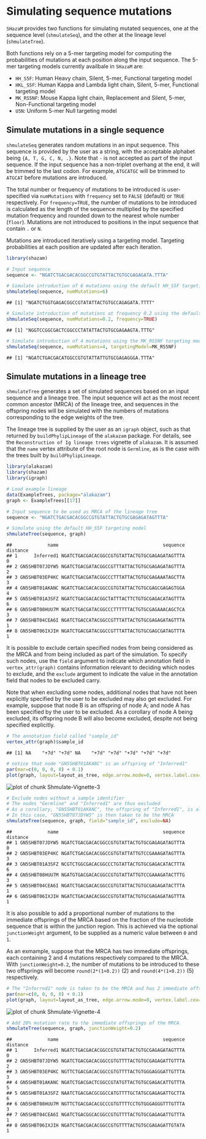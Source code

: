 # Simulating sequence mutations

`SHazaM` provides two functions for simulating mutated sequences, one at the sequence
level (`shmulateSeq`), and the other at the lineage level (`shmulateTree`). 

Both functions rely on a 5-mer targeting model for computing the probabilities of mutations at each position along the input sequence. The 5-mer targeting models currently availbale in `SHazaM` are:

* `HH_S5F`: Human Heavy chain, Silent, 5-mer, Functional targeting model
* `HKL_S5F`: Human Kappa and Lambda light chain, Silent, 5-mer, Functional targeting model
* `MK_RS5NF`: Mouse Kappa light chain, Replacement and Silent, 5-mer, Non-Functional targeting model
* `U5N`: Uniform 5-mer Null targeting model

## Simulate mutations in a single sequence

`shmulateSeq` generates random mutations in an input sequence. This sequence is provided by the user as a string, with the acceptable alphabet being `{A, T, G, C, N, .}`. Note that `-` is not accepted as part of the input sequence. If the input sequence has a non-triplet overhang at the end, it will be trimmed to the last codon. For example, `ATGCATGC` will be trimmed to `ATGCAT` before mutations are introduced.

The total number or frequency of mutations to be introduced is user-specified via `numMutations` with `frequency` set to `FALSE` (default) or `TRUE` respectively. For `frequency=TRUE`, the number of mutations to be introduced is calculated as the length of the sequence multiplied by the specified mutation frequency and rounded down to the nearest whole number (`floor`). Mutations are not introduced to positions in the input sequence that contain `.` or `N`. 

Mutations are introduced iteratively using a targeting model. Targeting probabilities at each position are updated after each iteration. 


```r
library(shazam)

# Input sequence
sequence <- "NGATCTGACGACACGGCCGTGTATTACTGTGCGAGAGATA.TTTA"

# Simulate introduction of 6 mutations using the default HH_S5F targeting model
shmulateSeq(sequence, numMutations=6)
```

```
## [1] "NGATCTGGTGAGACGGCCGTATATTACTGTGCCAGAGATA.TTTT"
```

```r
# Simulate introduction of mutations at frequency 0.2 using the default HH_S5F targeting model
shmulateSeq(sequence, numMutations=0.2, frequency=TRUE)
```

```
## [1] "NGGTCCGGCGACTCGGCCCTATATTACTGTGCGAGAAGTA.TTTG"
```

```r
# Simulate introduction of 4 mutations using the MK_RS5NF targeting model
shmulateSeq(sequence, numMutations=4, targetingModel=MK_RS5NF)
```

```
## [1] "NGATCTGACGACATGGCCGTGTATTATTGTGCGAGAGGGA.TTTA"
```

## Simulate mutations in a lineage tree

`shmulateTree` generates a set of simulated sequences based on an input sequence and a lineage tree. The input sequence will act as the most recent common ancestor (MRCA) of the lineage tree, and sequences in the offspring nodes will be simulated with the numbers of mutations corresponding to the edge weights of the tree.

The lineage tree is supplied by the user as an `igraph` object, such as that returned by `buildPhylipLineage` of the `alakazam` package. For details, see the `Reconstruction of Ig lineage trees` vignette of `alakazam`. It is assumed that the `name` vertex attribute of the root node is `Germline`, as is the case with the trees built by `buildPhylipLineage`. 


```r
library(alakazam)
library(shazam)
library(igraph)

# Load example lineage
data(ExampleTrees, package="alakazam")
graph <- ExampleTrees[[17]]

# Input sequence to be used as MRCA of the lineage tree
sequence <- "NGATCTGACGACACGGCCGTGTATTACTGTGCGAGAGATAGTTTA"

# Simulate using the default HH_S5F targeting model
shmulateTree(sequence, graph)
```

```
##             name                                      sequence distance
## 1      Inferred1 NGATCTGACGACACGGCCGTGTATTACTGTGCGAGAGATAGTTTA        0
## 2 GN5SHBT07JDYW5 NGATCTGACGATACGGCCGTTTATTACTGTGCGAGAGATAGTTTA        2
## 3 GN5SHBT03EP4KC NGATCTGACGATACGGCCCTTTATTACTGTGCGAGAAATAGCTTA        3
## 4 GN5SHBT01AKANC NGATCTGACGACACGGCCGTGTATTACTGTGCGAGCGAGAGTGGA        4
## 5 GN5SHBT01A3SFZ NGATCTGACGACACGGCTATTTACTTCTGTGCGAGACATAGTTTA        6
## 6 GN5SHBT08HUU7M NGATCTGACGATACGGCCCTTTTTTACTGTGCGAGAAACAGCTCA        3
## 7 GN5SHBT04CEA6I NGATCTGACCATACGGCCGTTTATTACTGTGCGAGAGATAGTTTA        1
## 8 GN5SHBT06IXJIH NGATCTGACGATACGGCCGTTTATTACTGTGCGAGCGATAGTTTA        1
```

It is possible to exclude certain specified nodes from being considered as the MRCA and from being included as part of the simulation. To specify such nodes, use the `field` argument to indicate which annotation field in `vertex_attr(graph)` contains information relevant to deciding which nodes to exclude, and the `exclude` argument to indicate the value in the annotation field that nodes to be excluded carry. 

Note that when excluding some nodes, additional nodes that have not been explicitly specified by the user to be excluded may also get excluded. For example, suppose that node B is an offspring of node A; and node A has been specified by the user to be excluded. As a corollary of node A being excluded, its offspring node B will also become excluded, despite not being specified explicitly.


```r
# The annotation field called "sample_id"
vertex_attr(graph)$sample_id
```

```
## [1] NA    "+7d" "+7d" NA    "+7d" "+7d" "+7d" "+7d" "+7d"
```

```r
# notice that node "GN5SHBT01AKANC" is an offspring of "Inferred1"
par(mar=c(0, 0, 0, 0) + 0.1)
plot(graph, layout=layout_as_tree, edge.arrow.mode=0, vertex.label.cex=0.75)
```

![plot of chunk Shmulate-Vignette-3](figure/Shmulate-Vignette-3-1.png)

```r
# Exclude nodes without a sample identifier
# The nodes "Germline" and "Inferred1" are thus excluded
# As a corollary, "GN5SHBT01AKANC", the offspring of "Inferred1", is also excluded
# In this case, "GN5SHBT07JDYW5" is then taken to be the MRCA
shmulateTree(sequence, graph, field="sample_id", exclude=NA)
```

```
##             name                                      sequence distance
## 1 GN5SHBT07JDYW5 NGATCTGACGACACGGCCGTGTATTACTGTGCGAGAGATAGTTTA        0
## 2 GN5SHBT03EP4KC NGATCTGACGACACGGCCGTGTATTATTGTCCGAAAGATAGTTTA        3
## 3 GN5SHBT01A3SFZ NCGTCTGGCGACACGGCCCTGTATTACTGTGCGAGACATACTTTA        6
## 4 GN5SHBT08HUU7M NGATGTGACGACACGGCCGTGTATTATTGTCCGAAAGATACTTTG        3
## 5 GN5SHBT04CEA6I NGATCTGACGACACGGCCGTGTATTACTGTGCGAGAGATACTTTA        1
## 6 GN5SHBT06IXJIH NGATCTGACAACACGGCCGTGTATTACTGTGCGAGAGATAGTTTA        1
```

It is also possible to add a proportional number of mutations to the immediate offsprings of the MRCA based on the fraction of the nucleotide sequence that is within the junction region. This is achieved via the optional `junctionWeight` argument, to be supplied as a numeric value between `0` and `1`. 

As an exmample, suppose that the MRCA has two immediate offsprings, each containing 2 and 4 mutations respectively compared to the MRCA. With `junctionWeight=0.2`, the number of mutations to be introduced to these two offsprings will become `round(2*(1+0.2))` (2) and `round(4*(1+0.2))` (5) respectively.


```r
# The "Inferred1" node is taken to be the MRCA and has 2 immediate offsprings
par(mar=c(0, 0, 0, 0) + 0.1)
plot(graph, layout=layout_as_tree, edge.arrow.mode=0, vertex.label.cex=0.75)
```

![plot of chunk Shmulate-Vignette-4](figure/Shmulate-Vignette-4-1.png)

```r
# Add 20% mutation rate to the immediate offsprings of the MRCA
shmulateTree(sequence, graph, junctionWeight=0.2)
```

```
##             name                                      sequence distance
## 1      Inferred1 NGATCTGACGACACGGCCGTGTATTACTGTGCGAGAGATAGTTTA        0
## 2 GN5SHBT07JDYW5 NGATCTGACGACACGGCCGTGTTTTACTGTGCGAGAGATTGTTTA        2
## 3 GN5SHBT03EP4KC NGTTCTGACGACACGGCCGTGTTTTACTGTGGGAGGGATTGTTTA        3
## 4 GN5SHBT01AKANC NGATCTGACGACTCGGCCGTATGTTACTGTGCGAGACATTGTTTA        5
## 5 GN5SHBT01A3SFZ NAATCTGACGACGCGGCCATGTTTTGCTATGCGAGAGATTGCTTA        6
## 6 GN5SHBT08HUU7M NGTTCTGACGACACGCCCGTGTTTTCCTGTGGGAGGGTTTGTTTA        3
## 7 GN5SHBT04CEA6I NGATCTGACGGCACGGCCGTGTTTTACTGTGCGAGAGATTGTTTA        1
## 8 GN5SHBT06IXJIH NGATCTGACGACACGGCCGTGTTTTACTGTGCGAGAGATTGTATA        1
```
